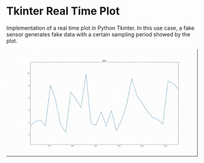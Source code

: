 # Tkinter Real Time Plot

Implementation of a real time plot in Python Tkinter. In this use case, a fake sensor generates fake data with a certain sampling period showed by the plot.

![realtimeplot](realtimeplot.gif)

